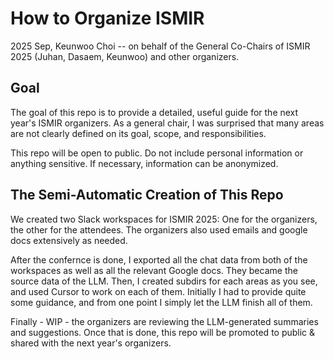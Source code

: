 # How to Organize ISMIR

2025 Sep, Keunwoo Choi -- on behalf of the General Co-Chairs of ISMIR 2025 (Juhan, Dasaem, Keunwoo) and other organizers.

## Goal

The goal of this repo is to provide a detailed, useful guide for the next year's ISMIR organizers. As a general chair, I was surprised that many areas are not clearly defined on its goal, scope, and responsibilities.

This repo will be open to public. Do not include personal information or anything sensitive. If necessary, information can be anonymized. 

## The Semi-Automatic Creation of This Repo

We created two Slack workspaces for ISMIR 2025: One for the organizers, the other for the attendees. The organizers also used emails and google docs extensively as needed.

After the confernce is done, I exported all the chat data from both of the workspaces as well as all the relevant Google docs. They became the source data of the LLM. Then, I created subdirs for each areas as you see, and used Cursor to work on each of them. Initially I had to provide quite some guidance, and from one point I simply let the LLM finish all of them.

Finally - WIP - the organizers are reviewing the LLM-generated summaries and suggestions. Once that is done, this repo will be promoted to public & shared with the next year's organizers.

